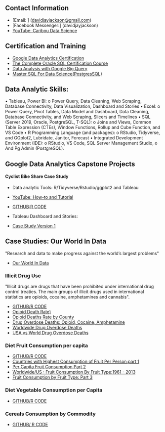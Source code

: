
## Contact Information

* [Email: ] (davidjayjackson@gmail.com)
* [Facebook Messenger:] (davidjayjackson)
* [YouTube: Caribou Data Science ](https://www.youtube.com/c/CaribouDataScience)


## Certification and Training
* [Google Data Analytics Certification](https://coursera.org/share/51f7d8d0b0e6ccd7557cce8531f56843)
* [The Complete Oracle SQL Certification Course](https://www.udemy.com/certificate/UC-e1affe0d-490b-41f9-b716-cff895cf483d/)
* [Data Analysis with Google Big Query](https://www.udemy.com/certificate/UC-b2109ad9-c14c-4def-b7ff-0f72c23b9f6e/)
* [Master SQL For Data Science(PostgresSQL)](https://www.udemy.com/certificate/UC-ef743e8e-d41c-4df8-a1d2-d229eaae7fc9/)


## Data Analytic Skills: 
•	Tableau, Power BI:
o	Power Query, Data Cleaning, Web Scraping, Database Connectivity, Data Visualization, Dashboard and Stories 
•	Excel: 
o	Power Query, Pivot Tables, Data Model and Dashboard, Data Cleaning, Database Connectivity, and Web Scraping, Slicers and Timelines
•	 SQL (Server 2019, Oracle, PostgreSQL, T-SQL): 
o	Joins and Views, Common Table Expression (CTEs), Window Functions, Rollup and Cube Function, and VS Code
•	 R Programming Language (and packages):
o	RStudio, Tidyverse, and GGplot2, Lubridate, Janitor, Forecast
•	Integrated Development Environment (IDE):
o	RStudio, VS Code, SQL Server Management Studio,
o	And Pg Admin (PostgreSQL).


## Google Data Analytics Capstone Projects
#### Cyclist Bike Share Case Study
* Data analytic Tools: R/Tidyverse/Rstudio/ggplot2 and Tableau
* [YouTube: How-to and Tutorial](https://youtube.com/playlist?list=PLnBliEe9L853Rrts3QKXzf-RL49uuTa57)

* [GITHUB:R CODE](https://GITHUB.com/davidjayjackson/CyclisticBikeShare)
* Tableau Dashboard and Stories: 
* [Case Study Version 1](https://public.tableau.com/views/Book1CyclisticBikeShare/StoryCyclisticBikeShare?:language=en-US&:display_count=n&:origin=viz_share_link)

## Case Studies: Our World In Data
"Research and data to make progress against the world’s largest problems"

* [Our World In Data](http://ourworldindata.org)

### Illicit Drug Use

"Illicit  drugs are drugs that have been prohibited 
under international drug control treaties.
The main groups of illicit drugs used in international 
statistics are opioids, cocaine, amphetamines and cannabis". 


* [GITHUB/R CODE](https://GITHUB.com/davidjayjackson/OWID-illicit-drug-use)
* [Opioid Death Rate)](https://youtu.be/FI31CCphZOQ)
* [Opioid Deaths Rate by County](https://youtu.be/Z94HPYyD1oo)
* [Drug Overdose Deaths: Opioid, Cocaine, Amphetamine](https://youtu.be/_Q8fBs9_klQ)
* [Worldwide Drug Overdose Deaths](https://youtu.be/xx_5AjIwESo)
* [USA vs World Drug Overdose Deaths](https://youtu.be/1d6cijaXbBY)

### Diet Fruit Consumption per capita

* [GITHUB/R CODE](https://GITHUB.com/davidjayjackson/OWID-diet-fruit-per-capita)
* [Countries with Highest Consumption of Fruit Per Person:part 1](https://youtu.be/LPlFnHRV2Hs)
* [Per Capita Fruit Consumption Part 2](https://youtu.be/-cf-29MyPo8)
* [Worldwide/US : Fruit Consumption By Fruit Type:1961 - 2013](https://youtu.be/TDSDgTl2igc)
* [Fruit Consumption by Fruit Type: Part 3](https://youtu.be/KAvyEWe2N6Y)


### Diet Vegetable Consumption per Capita

* [GITHUB/R CODE](https://GITHUB.com/davidjayjackson/OWID-diet-vegetable-per-capita)

### Cereals Consumption by Commodity

* [GITHUB/ R CODE](https://GITHUB.com/davidjayjackson/OWID-cereals-by-commodity)
